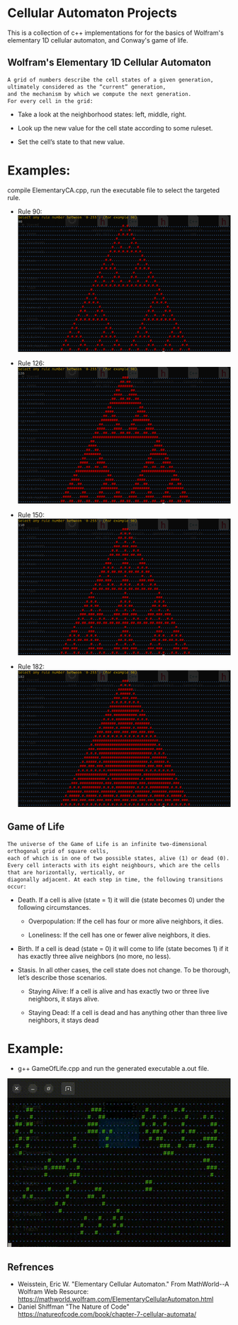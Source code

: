 # Cellular Automaton Projects

This is a collection of c++ implementations for for the basics of Wolfram's elementary 1D cellular automaton, and Conway's game of life.

## Wolfram's Elementary 1D Cellular Automaton
 
    A grid of numbers describe the cell states of a given generation, ultimately considered as the “current” generation, 
    and the mechanism by which we compute the next generation.  
    For every cell in the grid:

   - Take a look at the neighborhood states: left, middle, right.

   - Look up the new value for the cell state according to some ruleset.

   - Set the cell’s state to that new value.

# Examples: 
compile ElementaryCA.cpp, run the executable file to select the targeted rule. 

- Rule 90:
![Alt text](https://github.com/Moh-Maher/Cellular_Automata_Projects/blob/main/snaps/rule90.png "rule 90")

- Rule 126:
![Alt text](https://github.com/Moh-Maher/Cellular_Automata_Projects/blob/main/snaps/rule126.png "rule 126")

- Rule 150:
![Alt text](https://github.com/Moh-Maher/Cellular_Automata_Projects/blob/main/snaps/rule150.png "rule 150")

- Rule 182:
![Alt text](https://github.com/Moh-Maher/Cellular_Automata_Projects/blob/main/snaps/rule182.png "rule 182")

## Game of Life

    The universe of the Game of Life is an infinite two-dimensional orthogonal grid of square cells, 
    each of which is in one of two possible states, alive (1) or dead (0). 
    Every cell interacts with its eight neighbours, which are the cells that are horizontally, vertically, or 
    diagonally adjacent. At each step in time, the following transitions occur:

- Death. If a cell is alive (state = 1) it will die (state becomes 0) under the following circumstances.

   - Overpopulation: If the cell has four or more alive neighbors, it dies.

   - Loneliness: If the cell has one or fewer alive neighbors, it dies.

- Birth. If a cell is dead (state = 0) it will come to life (state becomes 1) if it has exactly three alive neighbors (no more, no less).

- Stasis. In all other cases, the cell state does not change. To be thorough, let’s describe those scenarios.

   - Staying Alive: If a cell is alive and has exactly two or three live neighbors, it stays alive.

   - Staying Dead: If a cell is dead and has anything other than three live neighbors, it stays dead
   
# Example:
- g++ GameOfLife.cpp and run the generated executable a.out file.

![Alt text](https://github.com/Moh-Maher/Cellular_Automata_Projects/blob/main/snaps/game.gif)

## Refrences 
- Weisstein, Eric W. "Elementary Cellular Automaton." From MathWorld--A Wolfram Web Resource: https://mathworld.wolfram.com/ElementaryCellularAutomaton.html
- Daniel Shiffman "The Nature of Code" https://natureofcode.com/book/chapter-7-cellular-automata/ 

